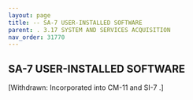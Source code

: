 ```yaml
---
layout: page
title: -- SA-7 USER-INSTALLED SOFTWARE 
parent: . 3.17 SYSTEM AND SERVICES ACQUISITION 
nav_order: 31770 
---
```


## SA-7 USER-INSTALLED SOFTWARE
   
[Withdrawn: Incorporated into CM-11 and SI-7 .]
